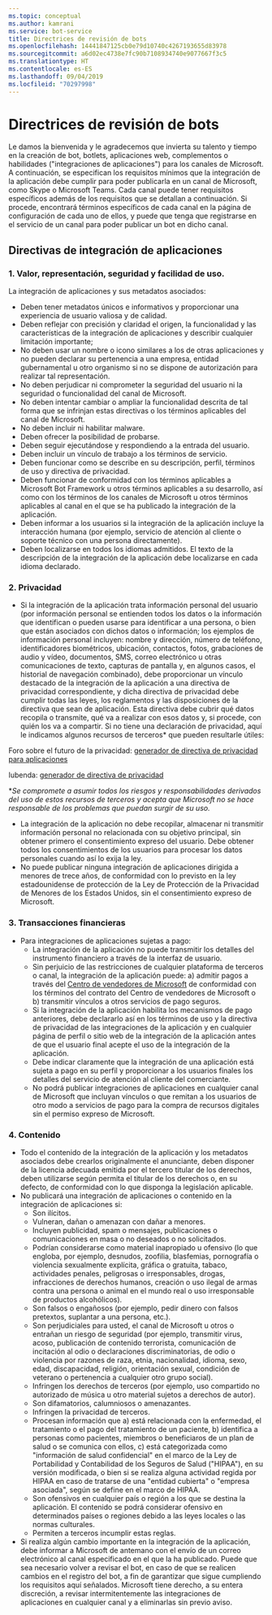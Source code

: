 ```yaml
---
ms.topic: conceptual
ms.author: kamrani
ms.service: bot-service
title: Directrices de revisión de bots
ms.openlocfilehash: 14441847125cb0e79d10740c4267193655d83978
ms.sourcegitcommit: a6d02ec4738e7fc90b7108934740e9077667f3c5
ms.translationtype: HT
ms.contentlocale: es-ES
ms.lasthandoff: 09/04/2019
ms.locfileid: "70297998"
---
```

# <a name="bot-review-guidelines"></a>Directrices de revisión de bots

Le damos la bienvenida y le agradecemos que invierta su talento y tiempo en la creación de bot, botlets, aplicaciones web, complementos o habilidades ("integraciones de aplicaciones") para los canales de Microsoft. A continuación, se especifican los requisitos mínimos que la integración de la aplicación debe cumplir para poder publicarla en un canal de Microsoft, como Skype o Microsoft Teams. Cada canal puede tener requisitos específicos además de los requisitos que se detallan a continuación. Si procede, encontrará términos específicos de cada canal en la página de configuración de cada uno de ellos, y puede que tenga que registrarse en el servicio de un canal para poder publicar un bot en dicho canal.

## <a name="app-integration-policies"></a>Directivas de integración de aplicaciones
### <a name="1-value-representation-security-and-usability"></a>1. Valor, representación, seguridad y facilidad de uso.

La integración de aplicaciones y sus metadatos asociados:

- Deben tener metadatos únicos e informativos y proporcionar una experiencia de usuario valiosa y de calidad.
- Deben reflejar con precisión y claridad el origen, la funcionalidad y las características de la integración de aplicaciones y describir cualquier limitación importante;
- No deben usar un nombre o icono similares a los de otras aplicaciones y no pueden declarar su pertenencia a una empresa, entidad gubernamental u otro organismo si no se dispone de autorización para realizar tal representación.
- No deben perjudicar ni comprometer la seguridad del usuario ni la seguridad o funcionalidad del canal de Microsoft.
- No deben intentar cambiar o ampliar la funcionalidad descrita de tal forma que se infrinjan estas directivas o los términos aplicables del canal de Microsoft.
- No deben incluir ni habilitar malware.
- Deben ofrecer la posibilidad de probarse.
- Deben seguir ejecutándose y respondiendo a la entrada del usuario. 
- Deben incluir un vínculo de trabajo a los términos de servicio.
- Deben funcionar como se describe en su descripción, perfil, términos de uso y directiva de privacidad.
- Deben funcionar de conformidad con los términos aplicables a Microsoft Bot Framework u otros términos aplicables a su desarrollo, así como con los términos de los canales de Microsoft u otros términos aplicables al canal en el que se ha publicado la integración de la aplicación.
- Deben informar a los usuarios si la integración de la aplicación incluye la interacción humana (por ejemplo, servicio de atención al cliente o soporte técnico con una persona directamente).
- Deben localizarse en todos los idiomas admitidos. El texto de la descripción de la integración de la aplicación debe localizarse en cada idioma declarado.

### <a name="2--privacy"></a>2.  Privacidad

- Si la integración de la aplicación trata información personal del usuario (por información personal se entienden todos los datos o la información que identifican o pueden usarse para identificar a una persona, o bien que están asociados con dichos datos o información; los ejemplos de información personal incluyen: nombre y dirección, número de teléfono, identificadores biométricos, ubicación, contactos, fotos, grabaciones de audio y vídeo, documentos, SMS, correo electrónico u otras comunicaciones de texto, capturas de pantalla y, en algunos casos, el historial de navegación combinado), debe proporcionar un vínculo destacado de la integración de la aplicación a una directiva de privacidad correspondiente, y dicha directiva de privacidad debe cumplir todas las leyes, los reglamentos y las disposiciones de la directiva que sean de aplicación. Esta directiva debe cubrir qué datos recopila o transmite, qué va a realizar con esos datos y, si procede, con quién los va a compartir. Si no tiene una declaración de privacidad, aquí le indicamos algunos recursos de terceros* que pueden resultarle útiles:

Foro sobre el futuro de la privacidad: [generador de directiva de privacidad para aplicaciones](http://www.applicationprivacy.org/do-tools/privacy-policy-generator/)

Iubenda: [generador de directiva de privacidad](http://www.iubenda.com/en)

*_Se compromete a asumir todos los riesgos y responsabilidades derivados del uso de estos recursos de terceros y acepta que Microsoft no se hace responsable de los problemas que puedan surgir de su uso._
- La integración de la aplicación no debe recopilar, almacenar ni transmitir información personal no relacionada con su objetivo principal, sin obtener primero el consentimiento expreso del usuario. Debe obtener todos los consentimientos de los usuarios para procesar los datos personales cuando así lo exija la ley. 
- No puede publicar ninguna integración de aplicaciones dirigida a menores de trece años, de conformidad con lo previsto en la ley estadounidense de protección de la Ley de Protección de la Privacidad de Menores de los Estados Unidos, sin el consentimiento expreso de Microsoft.

### <a name="3--financial-transactions"></a>3.  Transacciones financieras
- Para integraciones de aplicaciones sujetas a pago: 
  - La integración de la aplicación no puede transmitir los detalles del instrumento financiero a través de la interfaz de usuario.
  - Sin perjuicio de las restricciones de cualquier plataforma de terceros o canal, la integración de la aplicación puede: a) admitir pagos a través del [Centro de vendedores de Microsoft](https://seller.microsoft.com/) de conformidad con los términos del contrato del Centro de vendedores de Microsoft o b) transmitir vínculos a otros servicios de pago seguros.
  - Si la integración de la aplicación habilita los mecanismos de pago anteriores, debe declararlo así en los términos de uso y la directiva de privacidad de las integraciones de la aplicación y en cualquier página de perfil o sitio web de la integración de la aplicación antes de que el usuario final acepte el uso de la integración de la aplicación.
  - Debe indicar claramente que la integración de una aplicación está sujeta a pago en su perfil y proporcionar a los usuarios finales los detalles del servicio de atención al cliente del comerciante.
  - No podrá publicar integraciones de aplicaciones en cualquier canal de Microsoft que incluyan vínculos o que remitan a los usuarios de otro modo a servicios de pago para la compra de recursos digitales sin el permiso expreso de Microsoft.

### <a name="4--content"></a>4.  Contenido 
- Todo el contenido de la integración de la aplicación y los metadatos asociados debe crearlos originalmente el anunciante, deben disponer de la licencia adecuada emitida por el tercero titular de los derechos, deben utilizarse según permita el titular de los derechos o, en su defecto, de conformidad con lo que disponga la legislación aplicable.
- No publicará una integración de aplicaciones o contenido en la integración de aplicaciones si: 
  - Son ilícitos.
  - Vulneran, dañan o amenazan con dañar a menores.
  - Incluyen publicidad, spam o mensajes, publicaciones o comunicaciones en masa o no deseados o no solicitados.
  - Podrían considerarse como material inapropiado u ofensivo (lo que engloba, por ejemplo, desnudos, zoofilia, blasfemias, pornografía o violencia sexualmente explícita, gráfica o gratuita, tabaco, actividades penales, peligrosas o irresponsables, drogas, infracciones de derechos humanos, creación o uso ilegal de armas contra una persona o animal en el mundo real o uso irresponsable de productos alcohólicos).
  - Son falsos o engañosos (por ejemplo, pedir dinero con falsos pretextos, suplantar a una persona, etc.).
  - Son perjudiciales para usted, el canal de Microsoft u otros o entrañan un riesgo de seguridad (por ejemplo, transmitir virus, acoso, publicación de contenido terrorista, comunicación de incitación al odio o declaraciones discriminatorias, de odio o violencia por razones de raza, etnia, nacionalidad, idioma, sexo, edad, discapacidad, religión, orientación sexual, condición de veterano o pertenencia a cualquier otro grupo social).
  - Infringen los derechos de terceros (por ejemplo, uso compartido no autorizado de música u otro material sujetos a derechos de autor).
  - Son difamatorios, calumniosos o amenazantes.
  - Infringen la privacidad de terceros. 
  - Procesan información que a) está relacionada con la enfermedad, el tratamiento o el pago del tratamiento de un paciente, b) identifica a personas como pacientes, miembros o beneficiaros de un plan de salud o se comunica con ellos, c) está categorizada como "información de salud confidencial" en el marco de la Ley de Portabilidad y Contabilidad de los Seguros de Salud ("HIPAA"), en su versión modificada, o bien si se realiza alguna actividad regida por HIPAA en caso de tratarse de una "entidad cubierta" o "empresa asociada", según se define en el marco de HIPAA.
  - Son ofensivos en cualquier país o región a los que se destina la aplicación. El contenido se podrá considerar ofensivo en determinados países o regiones debido a las leyes locales o las normas culturales.
  - Permiten a terceros incumplir estas reglas. 
- Si realiza algún cambio importante en la integración de la aplicación, debe informar a Microsoft de antemano con el envío de un correo electrónico al canal especificado en el que la ha publicado.  Puede que sea necesario volver a revisar el bot, en caso de que se realicen cambios en el registro del bot, a fin de garantizar que sigue cumpliendo los requisitos aquí señalados.  Microsoft tiene derecho, a su entera discreción, a revisar intermitentemente las integraciones de aplicaciones en cualquier canal y a eliminarlas sin previo aviso.
